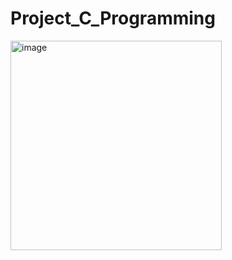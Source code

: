 # Project_C_Programming

<img width="338" height="335" alt="image" src="https://github.com/user-attachments/assets/fdcff49c-9b77-4177-ba64-9e3f294320f2" />
